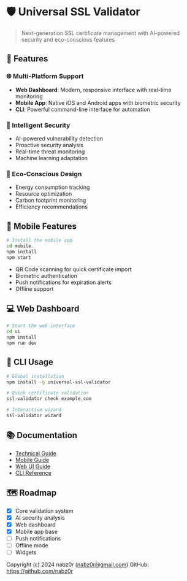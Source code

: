 # 🛡️ Universal SSL Validator

> Next-generation SSL certificate management with AI-powered security and eco-conscious features

## 🚀 Features

### 🌐 Multi-Platform Support
- **Web Dashboard**: Modern, responsive interface with real-time monitoring
- **Mobile App**: Native iOS and Android apps with biometric security
- **CLI**: Powerful command-line interface for automation

### 🤖 Intelligent Security
- AI-powered vulnerability detection
- Proactive security analysis
- Real-time threat monitoring
- Machine learning adaptation

### 🌿 Eco-Conscious Design
- Energy consumption tracking
- Resource optimization
- Carbon footprint monitoring
- Efficiency recommendations

## 📱 Mobile Features

```bash
# Install the mobile app
cd mobile
npm install
npm start
```

- QR Code scanning for quick certificate import
- Biometric authentication
- Push notifications for expiration alerts
- Offline support

## 💻 Web Dashboard

```bash
# Start the web interface
cd ui
npm install
npm run dev
```

## 🔧 CLI Usage

```bash
# Global installation
npm install -g universal-ssl-validator

# Quick certificate validation
ssl-validator check example.com

# Interactive wizard
ssl-validator wizard
```

## 📚 Documentation

- [Technical Guide](docs/TECHNICAL.md)
- [Mobile Guide](docs/MOBILE.md)
- [Web UI Guide](docs/UI.md)
- [CLI Reference](docs/CLI.md)

## 🗺️ Roadmap

- [x] Core validation system
- [x] AI security analysis
- [x] Web dashboard
- [x] Mobile app base
- [ ] Push notifications
- [ ] Offline mode
- [ ] Widgets

Copyright (c) 2024 nabz0r (nabz0r@gmail.com)
GitHub: https://github.com/nabz0r